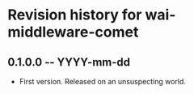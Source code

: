 # Revision history for wai-middleware-comet

## 0.1.0.0 -- YYYY-mm-dd

* First version. Released on an unsuspecting world.
